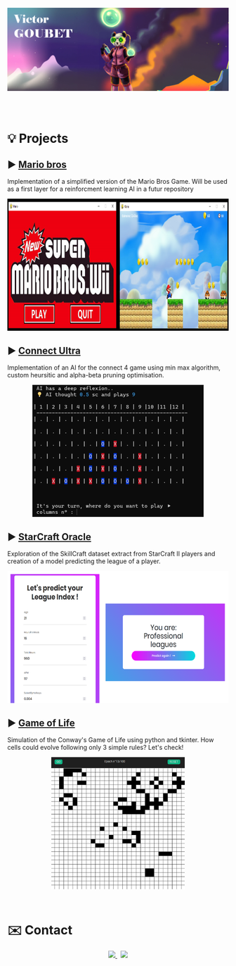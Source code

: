 
![background](background.png)

<br><br>
# 💡 Projects


## ▶️ [Mario bros](https://github.com/VictorGoubet/Mario)

Implementation of a simplified version of the Mario Bros Game. Will be used as a first layer for a reinforcment learning AI in a futur repository
<p align="center">
	<a href="https://github.com/VictorGoubet/Mario"><img src="https://github.com/VictorGoubet/Mario/blob/master/screenshot.PNG?raw=true" height="300"></a>
</p>

## ▶️ [Connect Ultra](https://github.com/VictorGoubet/ConnectUltra)

Implementation of an AI for the connect 4 game using min max algorithm, custom heursitic and alpha-beta pruning optimisation. 
<p align="center">
	<a href="https://github.com/VictorGoubet/ConnectUltra"><img src="https://github.com/VictorGoubet/ConnectUltra/blob/bd0373fdc1283ea86cace4fd3cf5a8175530404c/screenshot.PNG?raw=true" height="300"></a>
</p>

## ▶️ [StarCraft Oracle](https://github.com/VictorGoubet/StarCraftOracle)

Exploration of the SkillCraft dataset extract from StarCraft II players and creation of a model predicting the league of a player.
<p align="center">
	<a href="https://github.com/VictorGoubet/StarCraftOracle"><img src="https://github.com/VictorGoubet/StarCraftOracle/blob/master/screenshot.PNG?raw=true" height="300"></a>
</p>

## ▶️ [Game of Life](https://github.com/VictorGoubet/GameOfLife)

Simulation of the Conway's Game of Life using python and tkinter. How cells could evolve following only 3 simple rules? Let's check!
<p align="center">
	<a href="https://github.com/VictorGoubet/GameOfLife"><img src="https://github.com/VictorGoubet/GameOfLife/blob/ad9e31051fbca4fe8eb4bbfd77ac7b96660281ed/screenshot.PNG?raw=true" height="300"></a>
</p>

<br>


# ✉️ Contact

<p align="center">
	<a href="https://www.linkedin.com/in/victorgoubet/">
		<img src="https://img.shields.io/badge/-LINKEDIN-0077B5?style=for-the-badge&logo=linkedin&logoColor=white">
	</a>
	<span>&nbsp;</span>
	<a href="mailto:victorgoubet@orange.fr">
		<img src="https://img.shields.io/badge/MAIL-SEND-white?style=for-the-badge&logo=Mailgun">
	</a>
</p>
<br>